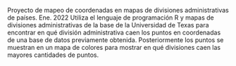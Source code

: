 Proyecto de mapeo de coordenadas en mapas de divisiones administrativas de países. Ene. 2022
Utiliza el lenguaje de programación R y mapas de divisiones administrativas de la base de la Universidad de Texas para encontrar en qué división
administrativa caen los puntos en coordenadas de una base de datos previamente obtenida. Posteriormente los puntos se muestran en un mapa de
colores para mostrar en qué divisiones caen las mayores cantidades de puntos. 
